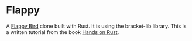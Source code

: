 # Flappy

A [Flappy Bird](https://flappybird.io/) clone built with Rust. It is using the bracket-lib library. This is a written tutorial from the book [Hands on Rust](https://pragprog.com/titles/hwrust/hands-on-rust/).
